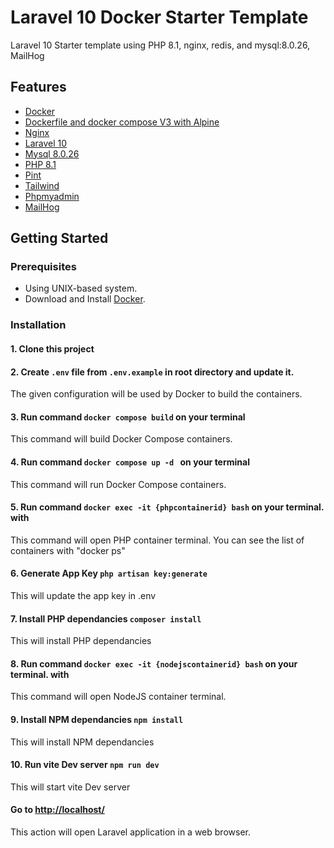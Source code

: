 # Laravel 10 Docker Starter Template
Laravel 10 Starter template using PHP 8.1, nginx, redis, and mysql:8.0.26, MailHog

## Features
* [Docker](https://www.docker.com/)
* [Dockerfile and docker compose V3 with Alpine](https://hub.docker.com/_/alpine)
* [Nginx](https://www.nginx.com)
* [Laravel 10](https://laravel.com/)
* [Mysql 8.0.26](https://www.mysql.com//)
* [PHP 8.1](https://www.php.net/)
* [Pint](https://laravel.com/docs/10.x/pint)
* [Tailwind](https://tailwindcss.com/)
* [Phpmyadmin](https://www.phpmyadmin.net/)
* [MailHog](https://github.com/mailhog/MailHog)

## Getting Started
### Prerequisites
- Using UNIX-based system.
- Download and Install [Docker](https://docs.docker.com/engine/install/).

### Installation
#### 1. Clone this project

#### 2. Create `.env` file from `.env.example` in root directory and update it.
The given configuration will be used by Docker to build the containers.  

#### 3. Run command `docker compose build` on your terminal
This command will build Docker Compose containers.

#### 4. Run command `docker compose up -d ` on your terminal
This command will run Docker Compose containers.

#### 5. Run command `docker exec -it {phpcontainerid} bash` on your terminal. with 
This command will open PHP container terminal.
You can see the list of containers with "docker ps"

#### 6. Generate App Key `php artisan key:generate`
This will update the app key in .env

#### 7. Install PHP dependancies `composer install`
This will install PHP dependancies

#### 8. Run command `docker exec -it {nodejscontainerid} bash` on your terminal. with 
This command will open NodeJS container terminal.

#### 9. Install NPM dependancies `npm install`
This will install NPM dependancies

#### 10. Run vite Dev server `npm run dev`
This will start vite Dev server

#### Go to [http://localhost/](http://localhost/)
This action will open Laravel application in a web browser.  
